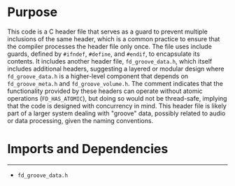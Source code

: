 # Purpose
This code is a C header file that serves as a guard to prevent multiple inclusions of the same header, which is a common practice to ensure that the compiler processes the header file only once. The file uses include guards, defined by `#ifndef`, `#define`, and `#endif`, to encapsulate its contents. It includes another header file, `fd_groove_data.h`, which itself includes additional headers, suggesting a layered or modular design where `fd_groove_data.h` is a higher-level component that depends on `fd_groove_meta.h` and `fd_groove_volume.h`. The comment indicates that the functionality provided by these headers can operate without atomic operations (`FD_HAS_ATOMIC`), but doing so would not be thread-safe, implying that the code is designed with concurrency in mind. This header file is likely part of a larger system dealing with "groove" data, possibly related to audio or data processing, given the naming conventions.
# Imports and Dependencies

---
- `fd_groove_data.h`


